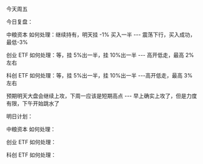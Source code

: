 今天周五

今日复盘：

中粮资本 如何处理：继续持有，明天挂 -1% 买入一半 --- 震荡下行，买入成功，最低-3%

创业 ETF 如何处理：等，挂 5%出一半，挂 10%出一半 --- 高开低走，最高 2%左右

科创 ETF 如何处理：等，挂 5%出一半，挂 10%出一半 ---高开低走，最高 3%左右

预期明天大盘会继续上攻，下周一应该是短期高点 --- 早上确实上攻了，但是力度有限，下午开始跳水了

明日计划：

中粮资本 如何处理：

创业 ETF 如何处理：

科创 ETF 如何处理：

